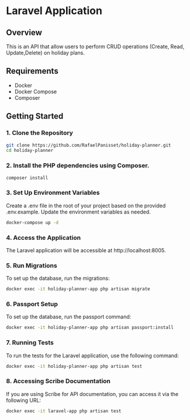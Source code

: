 # Laravel Application

## Overview

This is an API that allow users to perform CRUD operations (Create, Read, Update,Delete) on holiday plans.

## Requirements

- Docker
- Docker Compose
- Composer

## Getting Started

### 1. Clone the Repository

```bash
git clone https://github.com/RafaelPanisset/holiday-planner.git
cd holiday-planner
```

### 2. Install the PHP dependencies using Composer.

```bash
composer install
```

### 3.  Set Up Environment Variables
Create a .env file in the root of your project based on the provided .env.example. Update the environment variables as needed.

```bash
docker-compose up -d
```

### 4. Access the Application
The Laravel application will be accessible at http://localhost:8005.

### 5. Run Migrations
To set up the database, run the migrations:
```bash
docker exec -it holiday-planner-app php artisan migrate
```

### 6. Passport Setup
To set up the database, run the passport command:
```bash
docker exec -it holiday-planner-app php artisan passport:install
```


### 7. Running Tests
To run the tests for the Laravel application, use the following command:

```bash
docker exec -it holiday-planner-app php artisan test
```

### 8. Accessing Scribe Documentation

If you are using Scribe for API documentation, you can access it via the following URL:

```bash
docker exec -it laravel-app php artisan test
```

